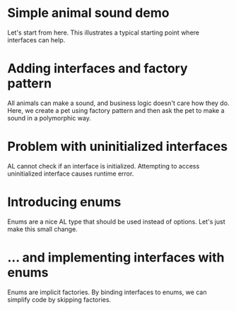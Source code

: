 # Simple animal sound demo

Let's start from here. This illustrates a typical starting point where interfaces can help.

# Adding interfaces and factory pattern

All animals can make a sound, and business logic doesn't care how they do. Here, we create a pet using factory pattern and then ask the pet to make a sound in a polymorphic way.

# Problem with uninitialized interfaces

AL cannot check if an interface is initialized. Attempting to access uninitialized interface causes runtime error.

# Introducing enums

Enums are a nice AL type that should be used instead of options. Let's just make this small change.

# ... and implementing interfaces with enums

Enums are implicit factories. By binding interfaces to enums, we can simplify code by skipping factories.